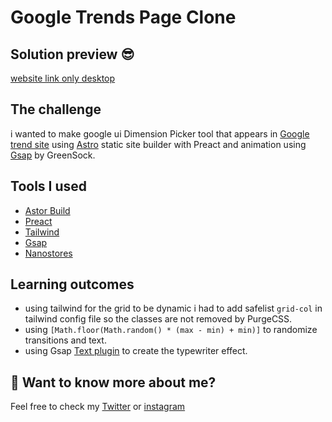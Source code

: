 # Google Trends Page Clone

## Solution preview 😎

[website link only desktop](https://google-trend-clone.vercel.app)

## The challenge

i wanted to make google ui Dimension Picker tool that appears in [Google trend site](https://trends.google.com/trends/hottrends/visualize?nrow=5&ncol=5&pn=p1) using [Astro](https://astro.build/) static site builder with Preact and animation using [Gsap](https://greensock.com/) by GreenSock.

## Tools I used

- [Astor Build](https://github.com/snowpackjs/astro)
- [Preact](https://preactjs.com/)
- [Tailwind](https://github.com/tailwindlabs/tailwindcss)
- [Gsap](https://greensock.com/)
- [Nanostores](https://github.com/nanostores/nanostores)

## Learning outcomes

- using tailwind for the grid to be dynamic i had to add safelist `grid-col` in tailwind config file so the classes are not removed by PurgeCSS.
- using `[Math.floor(Math.random() * (max - min) + min)]` to randomize transitions and text.
- using Gsap [Text plugin](https://greensock.com/docs/v3/Plugins/TextPlugin) to create the typewriter effect.

## 👀 Want to know more about me?

Feel free to check my [Twitter](https://twitter.com/mouktarart) or [instagram](https://www.instagram.com/mouktarart/)
